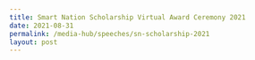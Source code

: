 ```yaml
---
title: Smart Nation Scholarship Virtual Award Ceremony 2021
date: 2021-08-31
permalink: /media-hub/speeches/sn-scholarship-2021
layout: post
---
```

